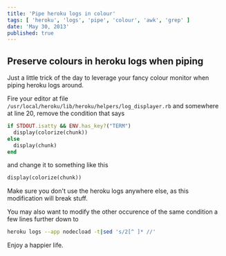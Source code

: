 ```yaml
---
title: 'Pipe heroku logs in colour'
tags: [ 'heroku', 'logs', 'pipe', 'colour', 'awk', 'grep' ]
date: 'May 30, 2013'
published: true
---
```


## Preserve colours in heroku logs when piping

Just a little trick of the day to leverage your fancy colour monitor
when piping heroku logs around.

Fire your editor at file
`/usr/local/heroku/lib/heroku/helpers/log_displayer.rb`
and somewhere at line 20, remove the condition that says

``` ruby
if STDOUT.isatty && ENV.has_key?("TERM")
  display(colorize(chunk))
else
  display(chunk)
end
```

and change it to something like this

``` ruby
display(colorize(chunk))
```

Make sure you don't use the heroku logs anywhere else,
as this modification will break stuff.

You may also want to modify the other occurence of the same
condition a few lines further down to 

``` bash
heroku logs --app nodecload -t|sed 's/2[^ ]* //'
```

Enjoy a happier life.
